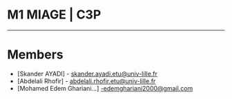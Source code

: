 # M1 MIAGE | C3P

---
# Members

- [Skander AYADI] - skander.ayadi.etu@univ-lille.fr
- [Abdelali Rhofir] - abdelali.rhofir.etu@univ-lille.fr
- [Mohamed Edem Ghariani...] -edemghariani2000@gmail.com
